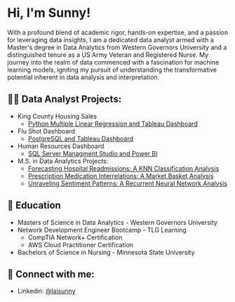 # Hi, I'm Sunny!
With a profound blend of academic rigor, hands-on expertise, and a passion for leveraging data insights, I am a dedicated data analyst armed with a Master's degree in Data Analytics from Western Governors University and a distinguished tenure as a US Army Veteran and Registered Nurse. My journey into the realm of data commenced with a fascination for machine learning models, igniting my pursuit of understanding the transformative potential inherent in data analysis and interpretation.
## 👨‍💻 Data Analyst Projects:
- King County Housing Sales
  - [Python Multiple Linear Regression and Tableau Dashboard](https://github.com/Sunny-Lai/KingCountySales)
- Flu Shot Dashboard
  - [PostgreSQL and Tableau Dashboard](https://github.com/Sunny-Lai/FluShotDashboard)
- Human Resources Dashboard
  - [SQL Server Managment Studio and Power BI](https://github.com/Sunny-Lai/HRDashboard)
- M.S. in Data Analytics Projects:
  - [Forecasting Hospital Readmissions: A KNN Classification Analysis](https://github.com/Sunny-Lai/MSDA_Portfolio/tree/main/KNN_Classification)
  - [Prescription Medication Interrelations: A Market Basket Analysis](https://github.com/Sunny-Lai/MSDA_Portfolio/tree/main/Market_Basket_Analysis)
  - [Unraveling Sentiment Patterns: A Recurrent Neural Network Analysis](https://github.com/Sunny-Lai/MSDA_Portfolio/tree/main/Recurrent_Neural_Network)
## 📖 Education
- Masters of Science in Data Analytics - Western Governors University
- Network Development Engineer Bootcamp - TLG Learning
  - CompTIA Network+ Certification
  - AWS Cloud Practitioner Certification
- Bachelors of Science in Nursing - Minnesota State University
## 🤳 Connect with me:
- Linkedin: [@laisunny](www.linkedin.com/in/laisunny)

<!--

.
-->

